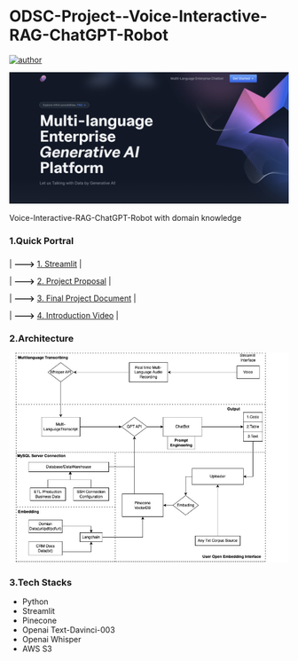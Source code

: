 # ODSC-Project--Voice-Interactive-RAG-ChatGPT-Robot

[![author](https://img.shields.io/badge/Author-Rayden_Xu-blue.svg)](https://www.linkedin.com/in/rundong-xu-269012230/) 

<div align=center>
<img src="src/Landing_page.jpg" width="800px">
</div>


 Voice-Interactive-RAG-ChatGPT-Robot with domain knowledge
### 1.Quick Portral
### 
| **--->** [1. Streamlit](https://ai-driven-digital-marketing-final-project--voice-welcome-rft6s1.streamlit.app/) |

| **--->** [2. Project Proposal](https://docs.google.com/document/d/1JxmkjvF0FirF_-8B6mbn_vKlumKrOJr3HAZmBniSMq4/edit#heading=h.7sa4zxkhmsum) |

| **--->** [3. Final Project Document](https://docs.google.com/document/d/1Z6KWxwOuMLzaXAaJ5z1QDW636wtJuhWx3TBL0i9yT00/edit#) |

| **--->** [4. Introduction Video](https://youtu.be/9nmixVTcxk4) |

### 2.Architecture

<div align=center>
<img src="src/Final Project (2).jpg" width="750px">
</div>

### 3.Tech Stacks
- Python
- Streamlit
- Pinecone
- Openai Text-Davinci-003
- Openai Whisper
- AWS S3
